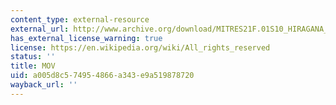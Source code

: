 ```yaml
---
content_type: external-resource
external_url: http://www.archive.org/download/MITRES21F.01S10_HIRAGANA_EXERCISES/6d9.mov
has_external_license_warning: true
license: https://en.wikipedia.org/wiki/All_rights_reserved
status: ''
title: MOV
uid: a005d8c5-7495-4866-a343-e9a519878720
wayback_url: ''
---
```

